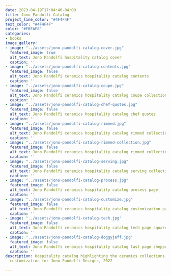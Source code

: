 ```yaml
---
date: 2023-04-19T17:04:46-04:00
title: Jono Pandolfi Catalog
project_line_color: "#4F4F4F"
text_color: "#4F4F4F"
color: "#FBFAF8"
categories:
- books
image_gallery:
- image: "../assets/jono-pandolfi-catalog-cover.jpg"
  featured_image: true
  alt_text: Jono Pandolfi hospitality catalog cover
  caption: ''
- image: "../assets/jono-pandolfi-catalog-contents.jpg"
  featured_image: false
  alt_text: Jono Pandolfi ceramics hospitality catalog contents
  caption: ''
- image: "../assets/jono-pandolfi-catalog-coupe.jpg"
  featured_image: false
  alt_text: Jono Pandolfi ceramics hospitality catalog coupe collection
  caption: ''
- image: "../assets/jono-pandolfi-catalog-chef-quotes.jpg"
  featured_image: false
  alt_text: Jono Pandolfi ceramics hospitality catalog chef quotes
  caption: ''
- image: "../assets/jono-pandolfi-catalog-rimmed.jpg"
  featured_image: false
  alt_text: Jono Pandolfi ceramics hospitality catalog rimmed collection opener
  caption: ''
- image: "../assets/jono-pandolfi-catalog-rimmed-collection.jpg"
  featured_image: false
  alt_text: Jono Pandolfi ceramics hospitality catalog rimmed collection
  caption: ''
- image: "../assets/jono-pandolfi-catalog-serving.jpg"
  featured_image: false
  alt_text: Jono Pandolfi ceramics hospitality catalog serving collection
  caption: ''
- image: "../assets/jono-pandolfi-catalog-process.jpg"
  featured_image: false
  alt_text: Jono Pandolfi ceramics hospitality catalog process page
  caption: ''
- image: "../assets/jono-pandolfi-catalog-customize.jpg"
  featured_image: false
  alt_text: Jono Pandolfi ceramics hospitality catalog customization page
  caption: ''
- image: "../assets/jono-pandolfi-catalog-tech.jpg"
  featured_image: false
  alt_text: Jono Pandolfi ceramics hospitality catalog tech page square sided collection
  caption: ''
- image: "../assets/jono-pandolfi-catalog-doggyjeff.jpg"
  featured_image: false
  alt_text: Jono Pandolfi ceramics hospitality catalog last page shepperd dog
  caption: ''
description: Hospitality catalog highlighting the ceramics collections, process and
  customization for Jono Pandolfi Designs, 2022

---
```

